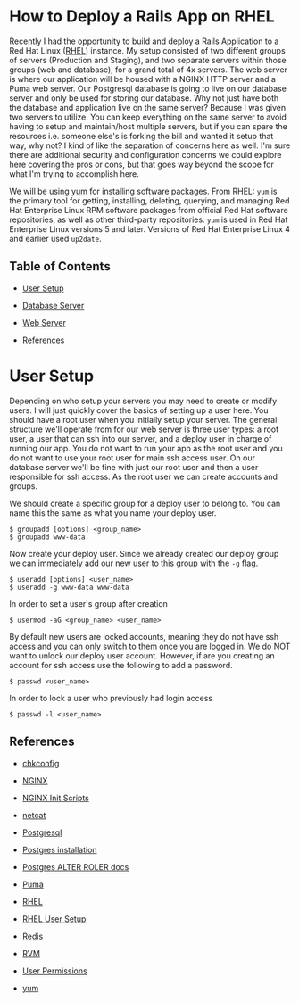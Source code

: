 # How to Deploy a Rails App on RHEL 
Recently I had the opportunity to build and deploy a Rails Application to a Red Hat Linux ([RHEL](https://www.redhat.com/en/technologies/linux-platforms/enterprise-linux)) instance. 
My setup consisted of two different groups of servers (Production and Staging), and two separate servers within those groups (web and database), for a grand total of 4x servers. 
The web server is where our application will be housed with a NGINX HTTP server and a Puma web server. Our Postgresql database is going to live on our database server and only be used 
for storing our database. Why not just have both the database and application live on the same server? Because I was given two servers to utilize. You can keep everything on the same server to avoid
having to setup and maintain/host multiple servers, but if you can spare the resources i.e. someone else's is forking the bill and wanted it setup that way, why not? I kind of like the separation of
concerns here as well. I'm sure there are additional security and configuration concerns we could explore here covering the pros or cons, but that goes way beyond the scope for what I'm trying to accomplish here.  

We will be using [yum](https://access.redhat.com/solutions/9934) for installing software packages. 
From RHEL: `yum` is the primary tool for getting, installing, deleting, querying, and managing Red Hat Enterprise Linux RPM software packages from official Red Hat software repositories, 
as well as other third-party repositories. `yum` is used in Red Hat Enterprise Linux versions 5 and later. Versions of Red Hat Enterprise Linux 4 and earlier used `up2date`.

## Table of Contents
- [User Setup](#user-setup)

- [Database Server](database_server)

- [Web Server](web_server)

- [References](#references)

# User Setup
Depending on who setup your servers you may need to create or modify users. I will just quickly cover the basics of setting up a user here. You should have a root user when you initially setup your server. 
The general structure we'll operate from for our web server is three user types: a root user, a user that can ssh into our server, and a deploy user in charge of running our app. 
You do not want to run your app as the root user and you do not want to use your root user for main ssh access user. 
On our database server we'll be fine with just our root user and then a user responsible for ssh access.
As the root user we can create accounts and groups.

We should create a specific group for a deploy user to belong to. You can name this the same as what you name your deploy user.
```
$ groupadd [options] <group_name>
$ groupadd www-data
```
Now create your deploy user. Since we already created our deploy group we can immediately add our new user to this group with the `-g` flag.
```
$ useradd [options] <user_name>
$ useradd -g www-data www-data
```
In order to set a user's group after creation 
```
$ usermod -aG <group_name> <user_name>
```
By default new users are locked accounts, meaning they do not have ssh access and you can only switch to them once you are logged in. 
We do NOT want to unlock our deploy user account. However, if are you creating an account for ssh access use the following to add a password.
```
$ passwd <user_name>
```
In order to lock a user who previously had login access
```
$ passwd -l <user_name>
```

## References
- [chkconfig](http://linuxcommand.org/man_pages/chkconfig8.html) 

- [NGINX](https://www.nginx.com/resources/wiki/start/)

- [NGINX Init Scripts](https://www.nginx.com/resources/wiki/start/topics/examples/redhatnginxinit/)

- [netcat](https://en.wikipedia.org/wiki/Netcat) 

- [Postgresql](https://www.postgresql.org/download/linux/redhat/)

- [Postgres installation](https://www.digitalocean.com/community/tutorials/how-to-install-and-use-postgresql-on-centos-7)

- [Postgres ALTER ROLER docs](https://www.postgresql.org/docs/9.0/static/sql-alterrole.html)

- [Puma](https://github.com/puma/puma)

- [RHEL](https://www.redhat.com/en/technologies/linux-platforms/enterprise-linux)

- [RHEL User Setup](https://access.redhat.com/documentation/en-US/Red_Hat_Enterprise_Linux/7/html/System_Administrators_Guide/s1-users-tools.html)

- [Redis](https://redis.io/topics/quickstart)

- [RVM](https://rvm.io/)

- [User Permissions](http://www.elated.com/articles/understanding-permissions/)

- [yum](https://access.redhat.com/solutions/9934) 
